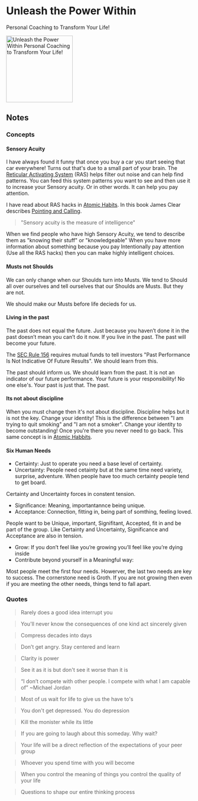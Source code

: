 # Unleash the Power Within

Personal Coaching to Transform Your Life!

<a href="https://www.audible.com/pd/Unleash-the-Power-Within-Audiobook/1797111620?ref=a_library_t_c5_libItem_&pf_rd_p=80765e81-b10a-4f33-b1d3-ffb87793d047&pf_rd_r=EAXDN9NWWP577E47GMJV">
<img src="https://m.media-amazon.com/images/I/51vk6MFQTyL._SL500_.jpg" alt="Unleash the Power Within Personal Coaching to Transform Your Life!" style="height:180px;1px solid black"/>
</a>

## Notes


### Concepts

#### Sensory Acuity

I have always found it funny that once you buy a car you start seeing that car everywhere!  Turns out that's due to a small part of your brain.  The [Reticular Activating System](https://study.com/academy/lesson/reticular-activating-system-definition-function.html) (RAS) helps filter out noise and can help find patterns.  You can feed this system patterns you want to see and then use it to increase your Sensory acuity.  Or in other words.  It can help you pay attention.
 
I have read about RAS hacks in [Atomic Habits](../../books/atomic_habits.md).  In this book James Clear describes [Pointing and Calling](https://en.wikipedia.org/wiki/Pointing_and_calling).
 
> "Sensory acuity is the measure of intelligence" 
 
When we find people who have high Sensory Acuity, we tend to describe them as "knowing their stuff" or "knowledgeable"  When you have more information about something because you pay Intentionally pay attention (Use all the RAS hacks) then you can make highly intelligent choices.


#### Musts not Shoulds

We can only change when our Shoulds turn into Musts.  We tend to Should all over ourselves and tell ourselves that our Shoulds are Musts.  But they are not.

We should make our Musts before life decieds for us.

#### Living in the past

The past does not equal the future. Just because you haven’t done it in the past doesn’t mean you can’t do it now. If you live in the past.  The past will become your future.
 
The [SEC Rule 156](https://www.forbes.com/sites/johnbrown/2016/09/29/past-performance-is-not-indicative-of-future-results/?sh=17db7d523bf5) requires mutual funds to tell investors "Past Performance Is Not Indicative Of Future Results".  We should learn from this.
 
The past should inform us.  We should learn from the past.  It is not an indicator of our future performance.  Your future is your responsibility!  No one else's. Your past is just that.  The past. 

#### Its not about discipline

When you must change then it's not about discipline.  Discipline helps but it is not the key.  Change your identity!  This is the difference between "I am trying to quit smoking" and "I am not a smoker". Change your identity to become outstanding!  Once you're there you never need to go back.  This same concept is in [Atomic Habbits](../../books/atomic_habits.md).

#### Six Human Needs 

- Certainty:  Just to operate you need a base level of certainty.
- Uncertainty: People need cetainty but at the same time need variety, surprise, adventure. When people have
  too much certainty people tend to get board. 

Certainty and Uncertainty forces in constent tension.

- Significance:  Meaning, importantannce being unique.
- Acceptance:  Connection, fitting in, being part of somthing, feeling loved.

People want to be Unique, important, Signifitant, Accepted, fit in and be part of the group.  Like Certainty and Uncertainty, Significance and Acceptance are also in tension.

- Grow:  If you don’t feel like you’re growing you’ll feel like you’re dying inside
- Contribute beyond yourself in a Meaningful way: 

Most people meet the first four needs. Howerver, the last two needs are key to success.  The cornerstone need is Groth.  If you are not growing then even if you are meeting the other needs, things tend to fall apart.



### Quotes

> Rarely does a good idea interrupt you

> You'll never know the consequences of one kind act sincerely given

> Compress decades into days

> Don’t get angry.  Stay centered and learn

> Clarity is power

> See it as it is but don't see it worse than it is

> “I don’t compete with other people. I compete with what I am capable of” ~Michael Jordan

> Most of us wait for life to give us the have to's

> You don't get depressed. You do depression

> Kill the monister while its little

> If you are going to laugh about this someday.  Why wait?

> Your life will be a direct reflection of the expectations of your peer group

> Whoever you spend time with you will become

> When you control the meaning of things you control the quality of your life

> Questions to shape our entire thinking process
